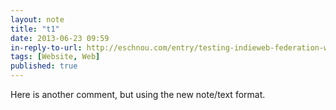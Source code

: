 ```yaml
---
layout: note
title: "t1"
date: 2013-06-23 09:59
in-reply-to-url: http://eschnou.com/entry/testing-indieweb-federation-with-waterpigscouk-aaronpareckicom-and--62-24908.html
tags: [Website, Web]
published: true
---
```


Here is another comment, but using the new note/text format.